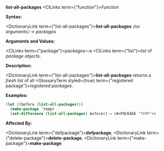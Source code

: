 **list-all-packages** <ClLinks  term={"function"}><i>Function</i></ClLinks> 



**Syntax:** 



<DictionaryLink  term={"list-all-packages"}><b>list-all-packages</b></DictionaryLink> *⟨no arguments⟩ → packages* 



**Arguments and Values:** 



<ClLinks  term={"package"}><i>packages</i></ClLinks>—a <ClLinks  term={"list"}><i>list</i></ClLinks> of *package objects*. 



**Description:** 



<DictionaryLink  term={"list-all-packages"}><b>list-all-packages</b></DictionaryLink> returns a *fresh list* of all <GlossaryTerm styled={true} term={"registered package"}><i>registered packages</i></GlossaryTerm>. 



**Examples:**
```lisp
(let ((before (list-all-packages))) 
  (make-package ’temp) 
  (set-difference (list-all-packages) before)) → (#<PACKAGE "TEMP">) 
```
**Affected By:** 



<DictionaryLink  term={"defpackage"}><b>defpackage</b></DictionaryLink>, <DictionaryLink  term={"delete-package"}><b>delete-package</b></DictionaryLink>, <DictionaryLink  term={"make-package"}><b>make-package</b></DictionaryLink> 



